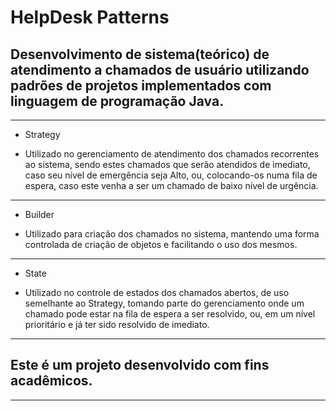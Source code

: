 # HelpDesk Patterns
## Desenvolvimento de sistema(teórico) de atendimento a chamados de usuário utilizando padrões de projetos implementados com linguagem de programação Java.
---

* Strategy
- Utilizado no gerenciamento de atendimento dos chamados recorrentes ao sistema, sendo estes chamados que serão atendidos de imediato, caso seu nível de emergência seja Alto, ou, colocando-os numa fila de espera, caso este venha a ser um chamado de baixo nível de urgência.
---

* Builder
- Utilizado para criação dos chamados no sistema, mantendo uma forma controlada de criação de objetos e facilitando o uso dos mesmos.
---

* State
- Utilizado no controle de estados dos chamados abertos, de uso semelhante ao Strategy, tomando parte do gerenciamento onde um chamado pode estar na fila de espera a ser resolvido, ou, em um nível prioritário e já ter sido resolvido de imediato.
---

## Este é um projeto desenvolvido com fins acadêmicos.
---